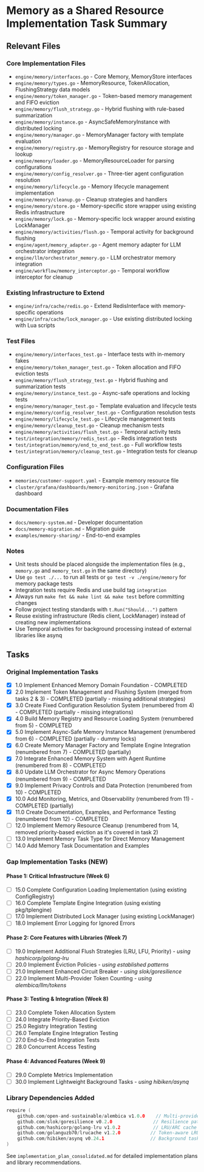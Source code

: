 # Memory as a Shared Resource Implementation Task Summary

## Relevant Files

### Core Implementation Files

- `engine/memory/interfaces.go` - Core Memory, MemoryStore interfaces
- `engine/memory/types.go` - MemoryResource, TokenAllocation, FlushingStrategy data models
- `engine/memory/token_manager.go` - Token-based memory management and FIFO eviction
- `engine/memory/flush_strategy.go` - Hybrid flushing with rule-based summarization
- `engine/memory/instance.go` - AsyncSafeMemoryInstance with distributed locking
- `engine/memory/manager.go` - MemoryManager factory with template evaluation
- `engine/memory/registry.go` - MemoryRegistry for resource storage and lookup
- `engine/memory/loader.go` - MemoryResourceLoader for parsing configurations
- `engine/memory/config_resolver.go` - Three-tier agent configuration resolution
- `engine/memory/lifecycle.go` - Memory lifecycle management implementation
- `engine/memory/cleanup.go` - Cleanup strategies and handlers
- `engine/memory/store.go` - Memory-specific store wrapper using existing Redis infrastructure
- `engine/memory/lock.go` - Memory-specific lock wrapper around existing LockManager
- `engine/memory/activities/flush.go` - Temporal activity for background flushing
- `engine/agent/memory_adapter.go` - Agent memory adapter for LLM orchestrator integration
- `engine/llm/orchestrator_memory.go` - LLM orchestrator memory integration
- `engine/workflow/memory_interceptor.go` - Temporal workflow interceptor for cleanup

### Existing Infrastructure to Extend

- `engine/infra/cache/redis.go` - Extend RedisInterface with memory-specific operations
- `engine/infra/cache/lock_manager.go` - Use existing distributed locking with Lua scripts

### Test Files

- `engine/memory/interfaces_test.go` - Interface tests with in-memory fakes
- `engine/memory/token_manager_test.go` - Token allocation and FIFO eviction tests
- `engine/memory/flush_strategy_test.go` - Hybrid flushing and summarization tests
- `engine/memory/instance_test.go` - Async-safe operations and locking tests
- `engine/memory/manager_test.go` - Template evaluation and lifecycle tests
- `engine/memory/config_resolver_test.go` - Configuration resolution tests
- `engine/memory/lifecycle_test.go` - Lifecycle management tests
- `engine/memory/cleanup_test.go` - Cleanup mechanism tests
- `engine/memory/activities/flush_test.go` - Temporal activity tests
- `test/integration/memory/redis_test.go` - Redis integration tests
- `test/integration/memory/end_to_end_test.go` - Full workflow tests
- `test/integration/memory/cleanup_test.go` - Integration tests for cleanup

### Configuration Files

- `memories/customer-support.yaml` - Example memory resource file
- `cluster/grafana/dashboards/memory-monitoring.json` - Grafana dashboard

### Documentation Files

- `docs/memory-system.md` - Developer documentation
- `docs/memory-migration.md` - Migration guide
- `examples/memory-sharing/` - End-to-end examples

### Notes

- Unit tests should be placed alongside the implementation files (e.g., `memory.go` and `memory_test.go` in the same directory)
- Use `go test ./...` to run all tests or `go test -v ./engine/memory` for memory package tests
- Integration tests require Redis and use build tag `integration`
- Always run `make fmt && make lint && make test` before committing changes
- Follow project testing standards with `t.Run("Should...")` pattern
- Reuse existing infrastructure (Redis client, LockManager) instead of creating new implementations
- Use Temporal activities for background processing instead of external libraries like asynq

## Tasks

### Original Implementation Tasks

- [x] 1.0 Implement Enhanced Memory Domain Foundation - COMPLETED
- [x] 2.0 Implement Token Management and Flushing System (merged from tasks 2 & 3) - COMPLETED (partially - missing additional strategies)
- [x] 3.0 Create Fixed Configuration Resolution System (renumbered from 4) - COMPLETED (partially - missing integrations)
- [x] 4.0 Build Memory Registry and Resource Loading System (renumbered from 5) - COMPLETED
- [x] 5.0 Implement Async-Safe Memory Instance Management (renumbered from 6) - COMPLETED (partially - dummy locks)
- [x] 6.0 Create Memory Manager Factory and Template Engine Integration (renumbered from 7) - COMPLETED (partially)
- [x] 7.0 Integrate Enhanced Memory System with Agent Runtime (renumbered from 8) - COMPLETED
- [x] 8.0 Update LLM Orchestrator for Async Memory Operations (renumbered from 9) - COMPLETED
- [x] 9.0 Implement Privacy Controls and Data Protection (renumbered from 10) - COMPLETED
- [x] 10.0 Add Monitoring, Metrics, and Observability (renumbered from 11) - COMPLETED (partially)
- [x] 11.0 Create Documentation, Examples, and Performance Testing (renumbered from 12) - COMPLETED
- [ ] 12.0 Implement Memory Resource Cleanup (renumbered from 14, removed priority-based eviction as it's covered in task 2)
- [ ] 13.0 Implement Memory Task Type for Direct Memory Management
- [ ] 14.0 Add Memory Task Documentation and Examples

### Gap Implementation Tasks (NEW)

#### Phase 1: Critical Infrastructure (Week 6)

- [ ] 15.0 Complete Configuration Loading Implementation (using existing ConfigRegistry)
- [ ] 16.0 Complete Template Engine Integration (using existing pkg/tplengine)
- [ ] 17.0 Implement Distributed Lock Manager (using existing LockManager)
- [ ] 18.0 Implement Error Logging for Ignored Errors

#### Phase 2: Core Features with Libraries (Week 7)

- [ ] 19.0 Implement Additional Flush Strategies (LRU, LFU, Priority) - _using hashicorp/golang-lru_
- [ ] 20.0 Implement Eviction Policies - _using established patterns_
- [ ] 21.0 Implement Enhanced Circuit Breaker - _using slok/goresilience_
- [ ] 22.0 Implement Multi-Provider Token Counting - _using alembica/llm/tokens_

#### Phase 3: Testing & Integration (Week 8)

- [ ] 23.0 Complete Token Allocation System
- [ ] 24.0 Integrate Priority-Based Eviction
- [ ] 25.0 Registry Integration Testing
- [ ] 26.0 Template Engine Integration Testing
- [ ] 27.0 End-to-End Integration Tests
- [ ] 28.0 Concurrent Access Testing

#### Phase 4: Advanced Features (Week 9)

- [ ] 29.0 Complete Metrics Implementation
- [ ] 30.0 Implement Lightweight Background Tasks - _using hibiken/asynq_

### Library Dependencies Added

```go
require (
    github.com/open-and-sustainable/alembica v1.0.0    // Multi-provider tokens
    github.com/slok/goresilience v0.2.0               // Resilience patterns
    github.com/hashicorp/golang-lru v1.0.2            // LRU/ARC cache
    github.com/golanguzb70/lrucache v1.2.0           // Token-aware LRU
    github.com/hibiken/asynq v0.24.1                 // Background tasks
)
```

See `implementation_plan_consolidated.md` for detailed implementation plans and library recommendations.
